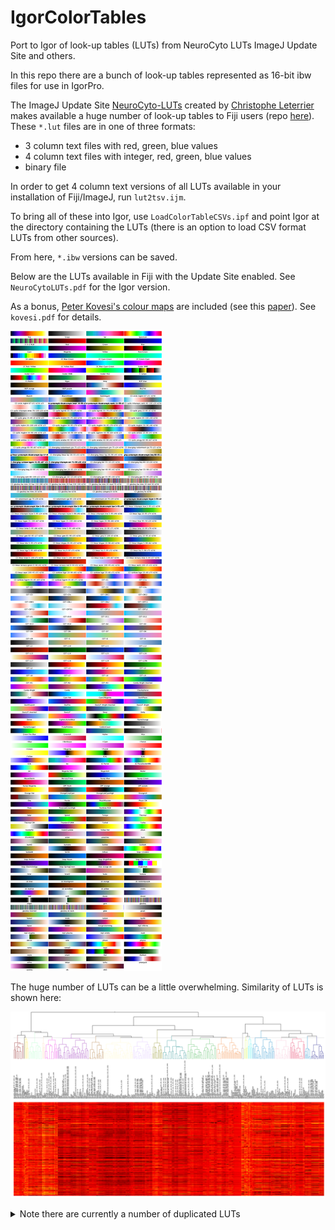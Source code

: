 # IgorColorTables

Port to Igor of look-up tables (LUTs) from NeuroCyto LUTs ImageJ Update Site and others.

In this repo there are a bunch of look-up tables represented as 16-bit ibw files for use in IgorPro.

The ImageJ Update Site [NeuroCyto-LUTs](https://sites.imagej.net/NeuroCyto-LUTs/) created by [Christophe Leterrier](https://github.com/cleterrier) makes available a huge number of look-up tables to Fiji users (repo [here](https://github.com/cleterrier/ChrisLUTs)).
These `*.lut` files are in one of three formats:

- 3 column text files with red, green, blue values
- 4 column text files with integer, red, green, blue values
- binary file

In order to get 4 column text versions of all LUTs available in your installation of Fiji/ImageJ, run `lut2tsv.ijm`.

To bring all of these into Igor, use `LoadColorTableCSVs.ipf` and point Igor at the directory containing the LUTs (there is an option to load CSV format LUTs from other sources).

From here, `*.ibw` versions can be saved.

Below are the LUTs available in Fiji with the Update Site enabled.
See `NeuroCytoLUTs.pdf` for the Igor version.

As a bonus, [Peter Kovesi's colour maps](http://peterkovesi.com/projects/colourmaps/) are included (see this [paper](https://arxiv.org/abs/1509.03700)).
See `kovesi.pdf` for details.

![img](img/montage.png?raw=true "image")

The huge number of LUTs can be a little overwhelming.
Similarity of LUTs is shown here:

![img](img/lutTree.png?raw=true "image")

<details>
	<summary>Note there are currently a number of duplicated LUTs</summary>

```
CET-L4	C3_linear_kry_0-97_c73_n256
CET-CBL1	C3_linear-protanopic-deuteranopic_kbjyw_5-95_c25_n256
CET-CBTC2	C3_cyclic-tritanopic_wrwc_70-100_c20_n256
CET-L1	C3_linear_grey_0-100_c0_n256
CET-R1	C3_rainbow_bgyrm_35-85_c69_n256
CET-CBL2	C3_linear-protanopic-deuteranopic_kbw_5-98_c40_n256
CET-C2s	C3_cyclic_mygbm_30-95_c78_n256_s25
CET-CBTD1	C3_diverging-tritanopic_cwr_75-98_c20_n256
CET-D3	C3_diverging_gwr_55-95_c38_n256
CET-L5	C3_linear_kgy_5-95_c69_n256
CET-I2	C3_isoluminant_cgo_80_c38_n256
CET-L13	C3_linear_ternary-red_0-50_c52_n256
CET-D1	C3_diverging_bwr_40-95_c42_n256
CET-D7	C3_diverging-linear_bjy_30-90_c45_n256
CET-L14	C3_linear_ternary-green_0-46_c42_n256
CET-L12	C3_linear_blue_95-50_c20_n256
CET-I1	C3_isoluminant_cgo_70_c39_n256
CET-D6	C3_diverging_bky_60-10_c30_n256
CET-R2	C3_rainbow_bgyr_35-85_c72_n256
CET-C5	C3_cyclic_grey_15-85_c0_n256
CET-D1A	C3_diverging_bwr_20-95_c54_n256
CET-D9	C3_diverging_bwr_55-98_c37_n256
CET-L15	C3_linear_ternary-blue_0-44_c57_n256
CET-I3	C3_isoluminant_cm_70_c39_n256
CET-L9	C3_linear_bgyw_20-98_c66_n256
CET-L8	C3_linear_bmy_10-95_c71_n256
CET-C5s	C3_cyclic_grey_15-85_c0_n256_s25
CET-L18	C3_linear_wyor_100-45_c55_n256
CET-D11	C3_diverging-isoluminant_cjo_70_c25_n256
CET-D10	C3_diverging_cwm_80-100_c22_n256
CET-L11	C3_linear_gow_65-90_c35_n256
CET-C2	C3_cyclic_mygbm_30-95_c78_n256
CET-CBTL2	C3_linear-tritanopic_krjcw_5-95_c24_n256
CET-L19	C3_linear_wcmr_100-45_c42_n256
CET-D12	C3_diverging-isoluminant_cjm_75_c23_n256
CET-D13	C3_diverging_bwg_20-95_c41_n256
CET-L7	C3_linear_bmw_5-95_c86_n256
CET-L16	C3_linear_kbgyw_5-98_c62_n256
```
</details>